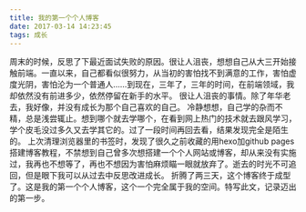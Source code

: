 ```yaml
---
title: 我的第一个个人博客
date: 2017-03-14 14:23:45
tags: 成长
---
```

周末的时候，反思了下最近面试失败的原因。很让人沮丧，想想自己从大三开始接触前端。一直以来，自己都看似很努力，从当初的害怕找不到满意的工作，害怕虚度光阴，害怕沦为一个普通人……到现在，三年了，三年的时间，在前端领域，我却依然没有前进多少，依然停留在新手的水平。
很让人沮丧的事情。除了年华老去，我好像，并没有成长为那个自己喜欢的自己。
冷静想想，自己学的杂而不精，总是浅尝辄止。想到哪个就去学哪个，在看到网上热门的技术就去跟风学习，学个皮毛没过多久又去学其它的。过了一段时间再回去看，结果发现完全是陌生的。
上次清理浏览器里的书签时，发现了很久之前收藏的用hexo加github pages搭建博客教程，不禁想到自己曾多次想搭建一个个人网站或博客，却从来没有实施过，我再也不想等了，再也不想因为害怕麻烦瞄一眼就放弃了。逝去的时光不可追回，但是眼下我可以从过去中反思改进成长。
折腾了两三天，这个博客终于成型了。这是我的第一个个人博客，这个一个完全属于我的空间。特写此文，记录迈出的第一步。
